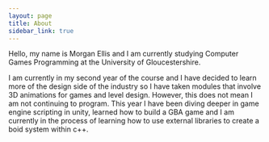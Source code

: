 ```yaml
---
layout: page
title: About
sidebar_link: true
---
```


Hello, my name is Morgan Ellis and I am currently studying Computer Games Programming at the University of Gloucestershire.

I am currently in my second year of the course and I have decided to learn more of the design side of the industry so I have taken modules that involve 3D animations for games and level design. However, this does not mean I am not continuing
to program. This year I have been diving deeper in game engine scripting in unity, learned how to build a GBA game and I am currently in the process of learning how to use external libraries to create a boid system within c++.
